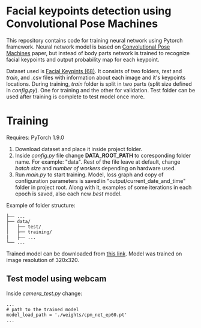 # Facial keypoints detection using Convolutional Pose Machines


This repository contains code for training neural network using Pytorch framework. Neural network model is based on [Convolutional Pose Machines](https://arxiv.org/abs/1602.00134) paper, but instead of body parts network is trained to recognize facial keypoints and output probability map for each keypoint.

Dataset used is [Facial Keypints (68)](https://www.kaggle.com/tarunkr/facial-keypoints-68-dataset). It consists of two folders, _test_ and _train_, and .csv files with information about each image and it's keypoints locations. During training, _train_ folder is split in two parts (split size defined in _config.py_). One for training and the other for validation. Test folder can be used after training is complete to test model once more.


# Training

Requires: PyTorch 1.9.0

1. Download dataset and place it inside project folder.
2. Inside _config.py_ file change **DATA_ROOT_PATH** to coresponding folder name. For example: "data". Rest of the file leave at default, change _batch size_ and _number of workers_ depending on hardware used.
3. Run _main.py_ to start training. Model, loss graph and copy of configuration parameters is saved in "output/current_date_and_time" folder in project root. 
   Along with it, examples of some iterations in each epoch is saved, also each new _best_ model.

Example of folder structure:

```
├── ...
├── data/ 
│   ├── test/
│   ├── training/
|   ├── ...
└── ...
```

Trained model can be downloaded from [this link](https://drive.google.com/drive/folders/1rChgc3t1EJa3vlEkCc0BEswvgPLEanXV?usp=sharing). Model was trained on image resolution of 320x320.

## Test model using webcam
Inside _camera_test.py_ change:

```
...
# path to the trained model
model_load_path = './weights/cpm_net_ep60.pt' 
...
```

